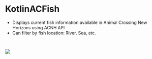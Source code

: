# KotlinACFish

- Displays current fish information available in Animal Crossing New Horizons using ACNH API
- Can filter by fish location: River, Sea, etc. 
<br>

![](https://cdn.discordapp.com/attachments/701277128951595033/793651250020876318/a2356e990bf6314b4a248ec40f49d1ec.png)

